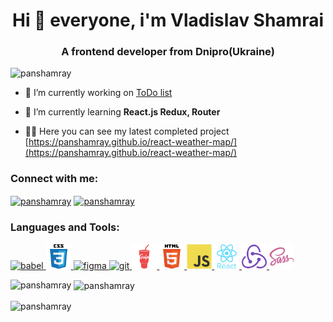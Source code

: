 <h1 align="center">Hi 👋 everyone, i'm Vladislav Shamrai</h1>
<h3 align="center">A frontend developer from Dnipro(Ukraine)</h3>

<p align="left"> <img src="https://komarev.com/ghpvc/?username=panshamray&label=Profile%20views&color=0e75b6&style=flat" alt="panshamray" /> </p>

- 🔭 I’m currently working on [ToDo list](https://github.com/PanShamray/react-todo-list)

- 🌱 I’m currently learning **React.js Redux, Router**

- 👨‍💻 Here you can see my latest completed project [https://panshamray.github.io/react-weather-map/](https://panshamray.github.io/react-weather-map/)

<h3 align="left">Connect with me:</h3>
<p align="left">
<a href="https://linkedin.com/in/panshamray" target="blank"><img align="center" src="https://raw.githubusercontent.com/rahuldkjain/github-profile-readme-generator/master/src/images/icons/Social/linked-in-alt.svg" alt="panshamray" height="30" width="40" /></a>
<a href="https://instagram.com/panshamray" target="blank"><img align="center" src="https://raw.githubusercontent.com/rahuldkjain/github-profile-readme-generator/master/src/images/icons/Social/instagram.svg" alt="panshamray" height="30" width="40" /></a>
</p>

<h3 align="left">Languages and Tools:</h3>
<p align="left"> <a href="https://babeljs.io/" target="_blank" rel="noreferrer"> <img src="https://www.vectorlogo.zone/logos/babeljs/babeljs-icon.svg" alt="babel" width="40" height="40"/> </a> <a href="https://www.w3schools.com/css/" target="_blank" rel="noreferrer"> <img src="https://raw.githubusercontent.com/devicons/devicon/master/icons/css3/css3-original-wordmark.svg" alt="css3" width="40" height="40"/> </a> <a href="https://www.figma.com/" target="_blank" rel="noreferrer"> <img src="https://www.vectorlogo.zone/logos/figma/figma-icon.svg" alt="figma" width="40" height="40"/> </a> <a href="https://git-scm.com/" target="_blank" rel="noreferrer"> <img src="https://www.vectorlogo.zone/logos/git-scm/git-scm-icon.svg" alt="git" width="40" height="40"/> </a> <a href="https://gulpjs.com" target="_blank" rel="noreferrer"> <img src="https://raw.githubusercontent.com/devicons/devicon/master/icons/gulp/gulp-plain.svg" alt="gulp" width="40" height="40"/> </a> <a href="https://www.w3.org/html/" target="_blank" rel="noreferrer"> <img src="https://raw.githubusercontent.com/devicons/devicon/master/icons/html5/html5-original-wordmark.svg" alt="html5" width="40" height="40"/> </a> <a href="https://developer.mozilla.org/en-US/docs/Web/JavaScript" target="_blank" rel="noreferrer"> <img src="https://raw.githubusercontent.com/devicons/devicon/master/icons/javascript/javascript-original.svg" alt="javascript" width="40" height="40"/> </a> <a href="https://reactjs.org/" target="_blank" rel="noreferrer"> <img src="https://raw.githubusercontent.com/devicons/devicon/master/icons/react/react-original-wordmark.svg" alt="react" width="40" height="40"/> </a> <a href="https://redux.js.org" target="_blank" rel="noreferrer"> <img src="https://raw.githubusercontent.com/devicons/devicon/master/icons/redux/redux-original.svg" alt="redux" width="40" height="40"/> </a> <a href="https://sass-lang.com" target="_blank" rel="noreferrer"> <img src="https://raw.githubusercontent.com/devicons/devicon/master/icons/sass/sass-original.svg" alt="sass" width="40" height="40"/> </a> </p>

<p><img align="left" src="https://github-readme-stats.vercel.app/api/top-langs?username=panshamray&show_icons=true&locale=en&layout=compact" alt="panshamray" /></p>

<p>&nbsp;<img align="center" src="https://github-readme-stats.vercel.app/api?username=panshamray&show_icons=true&locale=en" alt="panshamray" /></p>

<p><img align="center" src="https://github-readme-streak-stats.herokuapp.com/?user=panshamray&" alt="panshamray" /></p>
